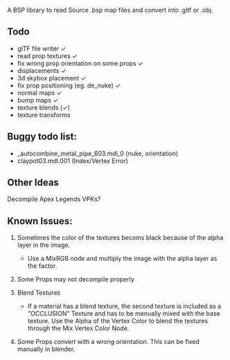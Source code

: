 A BSP library to read Source .bsp map files and convert into .gltf or .obj.

## Todo

- glTF file writer  	                        ✓
- read prop textures                            ✓
- fix wrong prop orientation on some props      ✓
- displacements                                 ✓
- 3d skybox placement                           ✓
- fix prop positioning (eg. de_nuke)            ✓
- normal maps                                   ✓
- bump maps                                     ✓
- texture blends                                (✓)
- texture transforms

## Buggy todo list:

- _autocombine_metal_pipe_603.mdl_0 (nuke, orientation)
- claypot03.mdl.001 (Index/Vertex Error)

## Other Ideas

Decompile Apex Legends VPKs?

## Known Issues:

1. Sometimes the color of the textures becoms black because of the alpha layer in the image.
    - Use a MixRGB node and multiply the image with the alpha layer as the factor.

2. Some Props may not decompile properly

3. Blend Textures
    - If a material has a blend texture, the second texture is included as a "OCCLUSION" Texture and has to be menually mixed with the base texture. Use the Alpha of the Vertex Color to blend the textures through the Mix Vertex Color Node.

4. Some Props convert with a wrong orientation. This can be fixed manually in blender.
